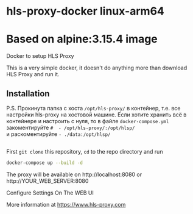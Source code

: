 # hls-proxy-docker linux-arm64 
# Based on alpine:3.15.4 image
Docker to setup HLS Proxy

This is a very simple docker, it doesn't do anything more than download HLS Proxy and run it.

## Installation
P.S. Прокинута папка с хоста `/opt/hls-proxy/` в контейнер, 
т.е. все настройки hls-proxy на хостовой машине.
Если хотите хранить всё в контейнере и настроить с нуля,
то в файле `docker-compose.yml` 
закоментируйте `#  - /opt/hls-proxy/:/opt/hlsp/` \
и раскоментируйте `- ./data:/opt/hlsp/`
## 

First `git clone` this repository, `cd` to the repo directory and run
```bash
docker-compose up --build -d
```

The proxy will be available on http://localhost:8080 or http://YOUR_WEB_SERVER:8080

Configure Settings On The WEB UI

More information at https://www.hls-proxy.com
